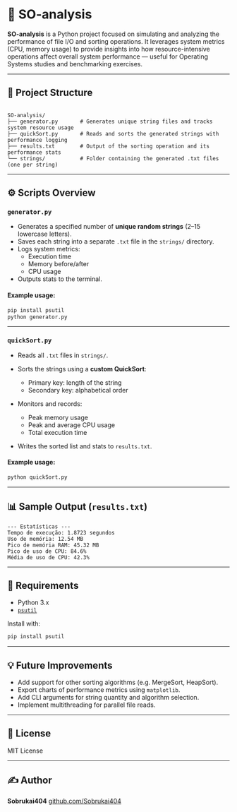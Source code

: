 # 🧠 SO-analysis

**SO-analysis** is a Python project focused on simulating and analyzing the performance of file I/O and sorting operations. It leverages system metrics (CPU, memory usage) to provide insights into how resource-intensive operations affect overall system performance — useful for Operating Systems studies and benchmarking exercises.

---

## 📁 Project Structure

```

SO-analysis/
├── generator.py       # Generates unique string files and tracks system resource usage
├── quickSort.py       # Reads and sorts the generated strings with performance logging
├── results.txt        # Output of the sorting operation and its performance stats
└── strings/           # Folder containing the generated .txt files (one per string)

````

---

## ⚙️ Scripts Overview

### `generator.py`

- Generates a specified number of **unique random strings** (2–15 lowercase letters).
- Saves each string into a separate `.txt` file in the `strings/` directory.
- Logs system metrics:
  - Execution time
  - Memory before/after
  - CPU usage
- Outputs stats to the terminal.

#### Example usage:

```bash
pip install psutil
python generator.py
````

---

### `quickSort.py`

* Reads all `.txt` files in `strings/`.
* Sorts the strings using a **custom QuickSort**:

  * Primary key: length of the string
  * Secondary key: alphabetical order
* Monitors and records:

  * Peak memory usage
  * Peak and average CPU usage
  * Total execution time
* Writes the sorted list and stats to `results.txt`.

#### Example usage:

```bash
python quickSort.py
```

---

## 📊 Sample Output (`results.txt`)

```
--- Estatísticas ---
Tempo de execução: 1.8723 segundos
Uso de memória: 12.54 MB
Pico de memória RAM: 45.32 MB
Pico de uso de CPU: 84.6%
Média de uso de CPU: 42.3%
```

---

## 🧪 Requirements

* Python 3.x
* [`psutil`](https://pypi.org/project/psutil/)

Install with:

```bash
pip install psutil
```

---

## 💡 Future Improvements

* Add support for other sorting algorithms (e.g. MergeSort, HeapSort).
* Export charts of performance metrics using `matplotlib`.
* Add CLI arguments for string quantity and algorithm selection.
* Implement multithreading for parallel file reads.

---

## 📄 License

MIT License

---

## ✍️ Author

**Sobrukai404**
[github.com/Sobrukai404](https://github.com/Sobrukai404)
